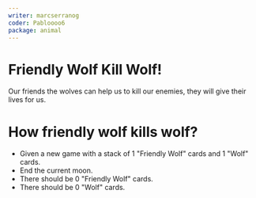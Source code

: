 ```yaml
---
writer: marcserranog
coder: Pabloooo6
package: animal
---
```


# Friendly Wolf Kill Wolf!
Our friends the wolves can help us to kill our enemies, 
they will give their lives for us.

# How friendly wolf kills wolf?


 * Given a new game with a stack of 1 "Friendly Wolf" cards and 1 "Wolf" cards.
 * End the current moon.
 * There should be 0 "Friendly Wolf" cards.
 * There should be 0 "Wolf" cards.
